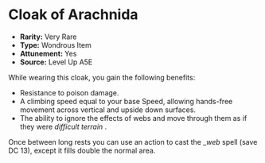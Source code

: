 
# Cloak of Arachnida

* **Rarity:** Very Rare
* **Type:** Wondrous Item
* **Attunement:** Yes
* **Source:** Level Up A5E


While wearing this cloak, you gain the following benefits:

* Resistance to poison damage.
* A climbing speed equal to your base Speed, allowing hands-free movement across vertical and upside down surfaces.
* The ability to ignore the effects of webs and move through them as if they were _difficult terrain_ .

Once between long rests you can use an action to cast the __web_  spell (save DC 13), except it fills double the normal area.
